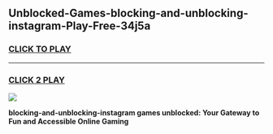 
## Unblocked-Games-blocking-and-unblocking-instagram-Play-Free-34j5a
<h3>
<a href="https://premium76.site?title=blocking-and-unblocking-instagram&ref=21A">CLICK TO PLAY</a></h3>
<hr>

<h3>
<a href="https://premium76.site?title=blocking-and-unblocking-instagram&ref=21A">CLICK 2 PLAY</a>
  
</h3>

<a href="https://premium76.site?title=blocking-and-unblocking-instagram&ref=21A"><img src="https://clearcache.store/games.png"></a>


**blocking-and-unblocking-instagram games unblocked: Your Gateway to Fun and Accessible Online Gaming**
